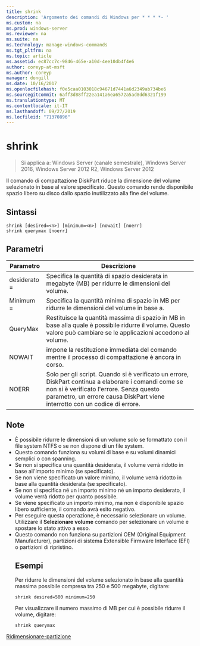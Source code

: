 ```yaml
---
title: shrink
description: 'Argomento dei comandi di Windows per * * * *- '
ms.custom: na
ms.prod: windows-server
ms.reviewer: na
ms.suite: na
ms.technology: manage-windows-commands
ms.tgt_pltfrm: na
ms.topic: article
ms.assetid: ec87cc7c-9846-465e-a10d-4ee10db4f4e6
author: coreyp-at-msft
ms.author: coreyp
manager: dongill
ms.date: 10/16/2017
ms.openlocfilehash: f0e5caa0103018c94671d7441a6d2349ab734be6
ms.sourcegitcommit: 6aff3d88ff22ea141a6ea6572a5ad8dd6321f199
ms.translationtype: MT
ms.contentlocale: it-IT
ms.lasthandoff: 09/27/2019
ms.locfileid: "71370896"
---
```

# <a name="shrink"></a>shrink

>Si applica a: Windows Server (canale semestrale), Windows Server 2016, Windows Server 2012 R2, Windows Server 2012

Il comando di compattazione DiskPart riduce la dimensione del volume selezionato in base al valore specificato. Questo comando rende disponibile spazio libero su disco dallo spazio inutilizzato alla fine del volume.

## <a name="syntax"></a>Sintassi
```
shrink [desired=<n>] [minimum=<n>] [nowait] [noerr]
shrink querymax [noerr]
```
## <a name="parameters"></a>Parametri

|  Parametro  |                                                                                             Descrizione                                                                                              |
|-------------|------------------------------------------------------------------------------------------------------------------------------------------------------------------------------------------------------|
| desiderato = <n> |                                                     Specifica la quantità di spazio desiderata in megabyte (MB) per ridurre le dimensioni del volume.                                                     |
| Minimum = <n> |                                                           Specifica la quantità minima di spazio in MB per ridurre le dimensioni del volume in base a.                                                           |
|  QueryMax   |                       Restituisce la quantità massima di spazio in MB in base alla quale è possibile ridurre il volume. Questo valore può cambiare se le applicazioni accedono al volume.                        |
|   NOWAIT    |                                                       impone la restituzione immediata del comando mentre il processo di compattazione è ancora in corso.                                                        |
|    NOERR    | Solo per gli script. Quando si è verificato un errore, DiskPart continua a elaborare i comandi come se non si è verificato l'errore. Senza questo parametro, un errore causa DiskPart viene interrotto con un codice di errore. |

## <a name="remarks"></a>Note
- È possibile ridurre le dimensioni di un volume solo se formattato con il file system NTFS o se non dispone di un file system.
- Questo comando funziona su volumi di base e su volumi dinamici semplici o con spanning.
- Se non si specifica una quantità desiderata, il volume verrà ridotto in base all'importo minimo (se specificato).
- Se non viene specificato un valore minimo, il volume verrà ridotto in base alla quantità desiderata (se specificato).
- Se non si specifica né un importo minimo né un importo desiderato, il volume verrà ridotto per quanto possibile.
- Se viene specificato un importo minimo, ma non è disponibile spazio libero sufficiente, il comando avrà esito negativo.
- Per eseguire questa operazione, è necessario selezionare un volume. Utilizzare il **Selezionare volume** comando per selezionare un volume e spostare lo stato attivo a esso.
- Questo comando non funziona su partizioni OEM (Original Equipment Manufacturer), partizioni di sistema Extensible Firmware Interface (EFI) o partizioni di ripristino.
  ## <a name="BKMK_examples"></a>Esempi
  Per ridurre le dimensioni del volume selezionato in base alla quantità massima possibile compresa tra 250 e 500 megabyte, digitare:
  ```
  shrink desired=500 minimum=250
  ```
  Per visualizzare il numero massimo di MB per cui è possibile ridurre il volume, digitare:
  ```
  shrink querymax
  ```

[Ridimensionare-partizione](https://technet.microsoft.com/library/hh848680.aspx)
